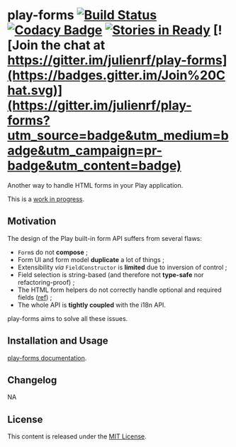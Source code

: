 # play-forms [![Build Status](https://travis-ci.org/julienrf/play-forms.svg)](https://travis-ci.org/julienrf/play-forms) [![Codacy Badge](https://www.codacy.com/project/badge/e3bfa9fc866b4f5bb418b52da6733297)](https://www.codacy.com/app/julien_2/play-forms) [![Stories in Ready](https://badge.waffle.io/julienrf/play-forms.png?label=ready&title=Ready)](https://waffle.io/julienrf/play-forms) [![Join the chat at https://gitter.im/julienrf/play-forms](https://badges.gitter.im/Join%20Chat.svg)](https://gitter.im/julienrf/play-forms?utm_source=badge&utm_medium=badge&utm_campaign=pr-badge&utm_content=badge)

Another way to handle HTML forms in your Play application.

This is a [work in progress](https://waffle.io/julienrf/play-forms).

## Motivation

The design of the Play built-in form API suffers from several flaws:

- `Form`s do not **compose** ;
- Form UI and form model **duplicate** a lot of things ;
- Extensibility _via_ `FieldConstructor` is **limited** due to inversion of control ;
- Field selection is string-based (and therefore not **type-safe** nor refactoring-proof) ;
- The HTML form helpers do not correctly handle optional and required fields ([ref](https://groups.google.com/d/topic/play-framework/ziV3_wnAWX0/discussion)) ;
- The whole API is **tightly coupled** with the i18n API.

play-forms aims to solve all these issues.

## Installation and Usage

[play-forms documentation](https://play-forms-doc.herokuapp.com/).

## Changelog

NA

## License

This content is released under the [MIT License](http://opensource.org/licenses/mit-license.php).
